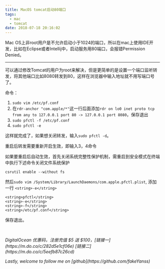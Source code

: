 ```yaml
---
title: MacOS tomcat启动80端口
tags:
  - mac
  - tomcat
date: 2018-07-18 20:16:02
---
```

Mac OS上非root用户是不允许启动小于1024的端口，所以在mac上使用IDE开发，比如在Eclipse或者Intellij中，启动服务用80端口，会报错Permission Denied。
<!--more-->

---

可以通过修改Tomcat的用户为root来解决，但是更简单的是设置一个端口监听转发，将其他端口比如8080转发到80，这样在浏览器中输入地址就不用写端口号了。

命令：
1. `sudo vim /etc/pf.conf`
2. 在`rdr-anchor "com.apple/*"`这一行后面添加`rdr on lo0 inet proto tcp from any to 127.0.0.1 port 80 -> 127.0.0.1 port 8080`，保存退出
3. `sudo pfctl -f /etc/pf.conf`
4. `sudo pfctl -e`

这样就完成了，如果想关闭转发，输入`sudo pfctl -d`。

重启后转发需要重新开启生效，即输入3，4命令

如果要重启后自动生效，首先关闭系统完整性保护机制，需重启到安全模式在终端中执行下述命令关闭文件系统保护
```
csrutil enable --without fs
```

然后`sudo vim /System/Library/LaunchDaemons/com.apple.pfctl.plist`, 添加一行 `<string>-e</string>`
```
<string>pfctl</string>
<string>-e</string>
<string>-f</string>
<string>/etc/pf.conf</string>
```
保存退出。


<br>
<p id="div-border-left-red"><i>DigitalOcean 优惠码，注册充值 $5 送 $100，[链接一](https://m.do.co/c/282d5e1cf06e) [链接二](https://m.do.co/c/5eefb87c26cd)</i></span>
<p id="div-border-left-red"><i>Lastly, welcome to follow me on [github](https://github.com/fakeYanss)</i></p>